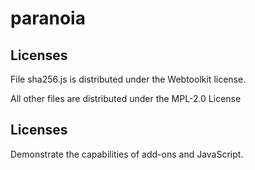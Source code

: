 # paranoia

## Licenses
File sha256.js is distributed under the Webtoolkit license.

All other files are distributed under the MPL-2.0 License

## Licenses
Demonstrate the capabilities of add-ons and JavaScript.
